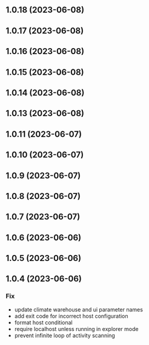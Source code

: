 ## 1.0.18 (2023-06-08)

## 1.0.17 (2023-06-08)

## 1.0.16 (2023-06-08)

## 1.0.15 (2023-06-08)

## 1.0.14 (2023-06-08)

## 1.0.13 (2023-06-08)

## 1.0.11 (2023-06-07)

## 1.0.10 (2023-06-07)

## 1.0.9 (2023-06-07)

## 1.0.8 (2023-06-07)

## 1.0.7 (2023-06-07)

## 1.0.6 (2023-06-06)

## 1.0.5 (2023-06-06)

## 1.0.4 (2023-06-06)

### Fix

- update climate warehouse and ui  parameter names
- add exit code for incorrect host configuration
- format host conditional
- require localhost unless running in explorer mode
- prevent infinite loop of activity scanning
